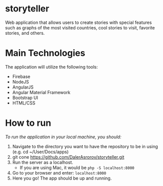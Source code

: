 # storyteller
Web application that allows users to create stories with special features such as graphs of the most visited countries, cool stories to visit, favorite stories, and others.

# Main Technologies
The application will utilize the following tools: 
 - Firebase 
 - NodeJS
 - AngularJS
 - Angular Material Framework 
 - Bootstrap UI
 - HTML/CSS

# How to run 
*To run the application in your local machine, you should:* 

1. Navigate to the directory you want to have the repository to be in using (e.g. cd ~/User/Docs/apps)
2. git cone https://github.com/DalerAsrorov/storyteller.git
3. Run the server as a localhost. 
   * If you are using Mac, it would be `php -S localhost:8000`  
4. Go to your browser and enter: `localhost:8000`
5. Here you go! The app should be up and running. 


